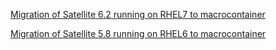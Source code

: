 [Migration of Satellite 6.2 running on RHEL7 to macrocontainer](https://github.com/leapp-to/leapp/wiki/Migration-of-Satellite-6.2-running-on-RHEL7)

[Migration of Satellite 5.8 running on RHEL6 to macrocontainer](https://github.com/leapp-to/leapp/wiki/Migration-of-Satellite-5.8-running-on-RHEL6)
